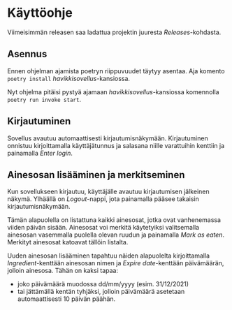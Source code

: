 # Käyttöohje

Viimeisimmän releasen saa ladattua projektin juuresta _Releases_-kohdasta.

## Asennus
Ennen ohjelman ajamista poetryn riippuvuudet täytyy asentaa. Aja komento `poetry install` _havikkisovellus_-kansiossa.

Nyt ohjelma pitäisi pystyä ajamaan _havikkisovellus_-kansiossa komennolla `poetry run invoke start`.

## Kirjautuminen
Sovellus avautuu automaattisesti kirjautumisnäkymään. Kirjautuminen onnistuu kirjoittamalla käyttäjätunnus ja salasana niille varattuihin kenttiin ja painamalla _Enter login_.

## Ainesosan lisääminen ja merkitseminen
Kun sovellukseen kirjautuu, käyttäjälle avautuu kirjautumisen jälkeinen näkymä. Ylhäällä on _Logout_-nappi, jota painamalla pääsee takaisin kirjautumisnäkymään.

Tämän alapuolella on listattuna kaikki ainesosat, jotka ovat vanhenemassa viiden päivän sisään. Ainesosat voi merkitä käytetyiksi valitsemalla ainesosan vasemmalla puolella olevan ruudun ja painamalla _Mark as eaten_. Merkityt ainesosat katoavat tällöin listalta.

Uuden ainesosan lisääminen tapahtuu näiden alapuolelta kirjoittamalla _Ingredient_-kenttään ainesosan nimen ja _Expire date_-kenttään päivämäärän, jolloin ainesosa. Tähän on kaksi tapaa:
- joko päivämäärä muodossa dd/mm/yyyy (esim. 31/12/2021)
- tai jättämällä kentän tyhjäksi, jolloin päivämäärä asetetaan automaattisesti 10 päivän päähän.
